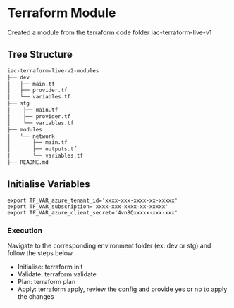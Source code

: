# Terraform Module

Created a module from the terraform code folder iac-terraform-live-v1

## Tree Structure

```bash
iac-terraform-live-v2-modules
├── dev
│   ├── main.tf
│   ├── provider.tf
│   └── variables.tf
├── stg
│    ├── main.tf
│    ├── provider.tf
│    └── variables.tf
├── modules
│   └── network
│       ├── main.tf
│       ├── outputs.tf
│       └── variables.tf
├── README.md
```

## Initialise Variables

```shell
export TF_VAR_azure_tenant_id='xxxx-xxx-xxxx-xx-xxxxx'
export TF_VAR_subscription='xxxx-xxx-xxxx-xx-xxxxx'
export TF_VAR_azure_client_secret='4vn8Qxxxxx-xxx-xxx'
```

### Execution

Navigate to the corresponding environment folder (ex: dev or stg) and follow the steps below.

- Initialise: terraform init
- Validate: terraform validate
- Plan: terraform plan
- Apply: terraform apply, review the config and provide yes or no to apply the changes
